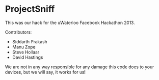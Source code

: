 ProjectSniff
============

This was our hack for the uWaterloo Facebook Hackathon 2013.

Contributors:
- Siddarth Prakash
- Manu Zope
- Steve Hollaar
- David Hastings

We are not in any way responsible for any damage this code does to your devices, but we will say, it works for us!
